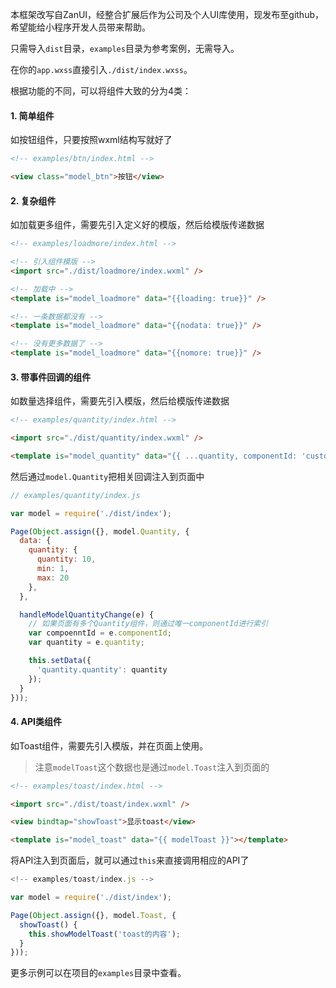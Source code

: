 本框架改写自ZanUI，经整合扩展后作为公司及个人UI库使用，现发布至github，希望能给小程序开发人员带来帮助。

只需导入`dist`目录，`examples`目录为参考案例，无需导入。

在你的`app.wxss`直接引入`./dist/index.wxss`。

根据功能的不同，可以将组件大致的分为4类：

#### 1. 简单组件

如按钮组件，只要按照wxml结构写就好了

~~~html
<!-- examples/btn/index.html -->

<view class="model_btn">按钮</view>
~~~

#### 2. 复杂组件

如加载更多组件，需要先引入定义好的模版，然后给模版传递数据

~~~html
<!-- examples/loadmore/index.html -->

<!-- 引入组件模版 -->
<import src="./dist/loadmore/index.wxml" />

<!-- 加载中 -->
<template is="model_loadmore" data="{{loading: true}}" />

<!-- 一条数据都没有 -->
<template is="model_loadmore" data="{{nodata: true}}" />

<!-- 没有更多数据了 -->
<template is="model_loadmore" data="{{nomore: true}}" />
~~~

#### 3. 带事件回调的组件

如数量选择组件，需要先引入模版，然后给模版传递数据

~~~html
<!-- examples/quantity/index.html -->

<import src="./dist/quantity/index.wxml" />

<template is="model_quantity" data="{{ ...quantity, componentId: 'customId' }}" />
~~~

然后通过`model.Quantity`把相关回调注入到页面中

~~~js
// examples/quantity/index.js

var model = require('./dist/index');

Page(Object.assign({}, model.Quantity, {
  data: {
    quantity: {
      quantity: 10,
      min: 1,
      max: 20
    },
  },

  handleModelQuantityChange(e) {
    // 如果页面有多个Quantity组件，则通过唯一componentId进行索引
    var compoenntId = e.componentId;
    var quantity = e.quantity;

    this.setData({
      'quantity.quantity': quantity
    });
  }
}));
~~~

#### 4. API类组件

如Toast组件，需要先引入模版，并在页面上使用。

> 注意`modelToast`这个数据也是通过`model.Toast`注入到页面的

~~~html
<!-- examples/toast/index.html -->

<import src="./dist/toast/index.wxml" />

<view bindtap="showToast">显示toast</view>

<template is="model_toast" data="{{ modelToast }}"></template>
~~~

将API注入到页面后，就可以通过`this`来直接调用相应的API了

~~~js
<!-- examples/toast/index.js -->

var model = require('./dist/index');

Page(Object.assign({}, model.Toast, {
  showToast() {
    this.showModelToast('toast的内容');
  }
}));

~~~

更多示例可以在项目的`examples`目录中查看。